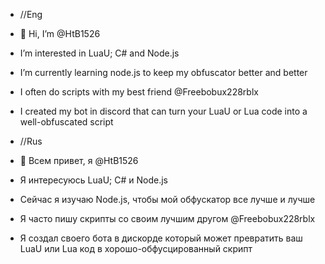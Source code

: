 - //Eng
- 👋 Hi, I’m @HtB1526
- I’m interested in LuaU; C# and Node.js
- I’m currently learning node.js to keep my obfuscator better and better 
- I often do scripts with my best friend @Freebobux228rblx
- I created my bot in discord that can turn your LuaU or Lua code into a well-obfuscated script

- //Rus
- 👋 Всем привет, я @HtB1526
- Я интересуюсь LuaU; C# и Node.js
- Сейчас я изучаю Node.js, чтобы мой обфускатор все лучше и лучше
- Я часто пишу скрипты со своим лучшим другом @Freebobux228rblx
- Я создал своего бота в дискорде который может превратить ваш LuaU или Lua код в хорошо-обфусцированный скрипт 
